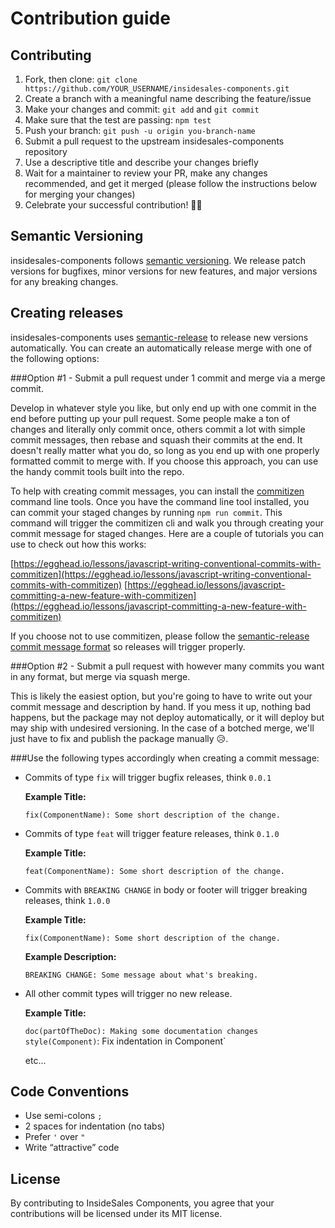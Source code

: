 # Contribution guide

## Contributing
1. Fork, then clone: `git clone https://github.com/YOUR_USERNAME/insidesales-components.git`
2. Create a branch with a meaningful name describing the feature/issue
3. Make your changes and commit: `git add` and `git commit`
4. Make sure that the test are passing: `npm test`
5. Push your branch: `git push -u origin you-branch-name`
6. Submit a pull request to the upstream insidesales-components repository
7. Use a descriptive title and describe your changes briefly
8. Wait for a maintainer to review your PR, make any changes recommended, and get it merged (please follow the instructions below for merging your changes)
10. Celebrate your successful contribution! 🙌🏼

## Semantic Versioning

insidesales-components follows [semantic versioning](http://semver.org/). We release patch versions for bugfixes, minor versions for new features, and major versions for any breaking changes.

## Creating releases

insidesales-components uses [semantic-release](https://github.com/semantic-release/semantic-release) to release new versions automatically. You can create an automatically release merge with one of the following options:

###Option #1 - Submit a pull request under 1 commit and merge via a merge commit.

Develop in whatever style you like, but only end up with one commit in the end before putting up your pull request. Some people make a ton of changes and literally only commit once, others commit a lot with simple commit messages, then rebase and squash their commits at the end. It doesn't really matter what you do, so long as you end up with one properly formatted commit to merge with. If you choose this approach, you can use the handy commit tools built into the repo.

To help with creating commit messages, you can install the [commitizen](https://github.com/commitizen/cz-cli) command line tools. Once you have the command line tool installed, you can commit your staged changes by running `npm run commit`. This command will trigger the commitizen cli and walk you through creating your commit message for staged changes. Here are a couple of tutorials you can use to check out how this works:

[https://egghead.io/lessons/javascript-writing-conventional-commits-with-commitizen](https://egghead.io/lessons/javascript-writing-conventional-commits-with-commitizen)
[https://egghead.io/lessons/javascript-committing-a-new-feature-with-commitizen](https://egghead.io/lessons/javascript-committing-a-new-feature-with-commitizen)

If you choose not to use commitizen, please follow the [semantic-release commit message format](https://github.com/semantic-release/semantic-release#default-commit-message-format) so releases will trigger properly.

###Option #2 - Submit a pull request with however many commits you want in any format, but merge via squash merge.

This is likely the easiest option, but you're going to have to write out your commit message and description by hand. If you mess it up, nothing bad happens, but the package may not deploy automatically, or it will deploy but may ship with undesired versioning. In the case of a botched merge, we'll just have to fix and publish the package manually 😥.


###Use the following types accordingly when creating a commit message:

*  Commits of type `fix` will trigger bugfix releases, think `0.0.1`

	**Example Title:**

	`fix(ComponentName): Some short description of the change.`

*  Commits of type `feat` will trigger feature releases, think `0.1.0`
	
	**Example Title:**
	
	`feat(ComponentName): Some short description of the change.`

*  Commits with `BREAKING CHANGE` in body or footer will trigger breaking releases, think `1.0.0`

	**Example Title:**

	`fix(ComponentName): Some short description of the change.`
	
	**Example Description:**
		
	`BREAKING CHANGE: Some message about what's breaking.`

* All other commit types will trigger no new release.

	**Example Title:**
	
	`doc(partOfTheDoc): Making some documentation changes`
	`style(Component)`: Fix indentation in Component`

	etc...
	
## Code Conventions

* Use semi-colons `;`
* 2 spaces for indentation (no tabs)
* Prefer `'` over `"`
* Write “attractive” code

## License
By contributing to InsideSales Components, you agree that your contributions will be licensed under its MIT license.